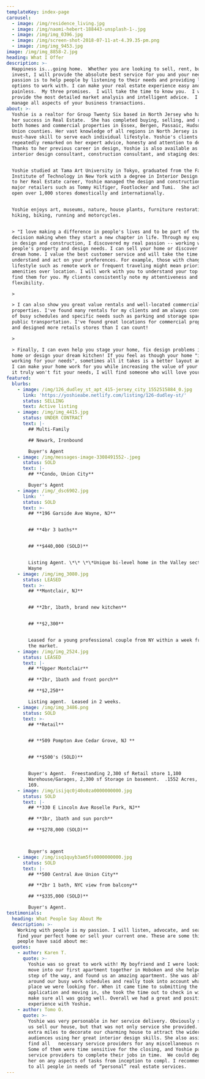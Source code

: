 ```yaml
---
templateKey: index-page
carousel:
  - image: /img/residence_living.jpg
  - image: /img/naomi-hebert-188443-unsplash-1-.jpg
  - image: /img/img_0396.jpg
  - image: /img/screen-shot-2018-07-11-at-4.39.35-pm.png
  - image: /img/img_9453.jpg
image: /img/img_8858-2.jpg
heading: What I Offer
description: >-
  Happiness is...going home.  Whether you are looking to sell, rent, buy or
  invest, I will provide the absolute best service for you and your needs. My
  passion is to help people by listening to their needs and providing lots of
  options to work with. I can make your real estate experience easy and
  painless.  My three promises.  I will take the time to know you.  I will
  provide the most detailed market analysis and intelligent advice.  I will
  manage all aspects of your business transactions.
about: >-
  Yoshie is a realtor for Group Twenty Six based in North Jersey who has found
  her success in Real Estate.  She has completed buying, selling, and renting
  both homes and commercial properties in Essex, Bergen, Passaic, Hudson, and
  Union counties. Her vast knowledge of all regions in North Jersey is a
  must-have skill to serve each individual lifestyle. Yoshie's clients have
  repeatedly remarked on her expert advice, honesty and attention to detail.
  Thanks to her previous career in design, Yoshie is also available as an
  interior design consultant, construction consultant, and staging designer.


  Yoshie studied at Tama Art University in Tokyo, graduated from the Fashion
  Institute of Technology in New York with a degree in Interior Design.  Prior
  to her Real Estate career, Yoshie managed the design and construction for
  major retailers such as Tommy Hilfiger, Footlocker and Tumi.  She achieved to
  open over 1,000 stores domestically and internationally.


  Yoshie enjoys art, museums, nature, house plants, furniture restoration,
  hiking, biking, running and motorcycles.


  > "I love making a difference in people's lives and to be part of their
  decision making when they start a new chapter in life. Through my experience
  in design and construction, I discovered my real passion -- working with
  people's property and design needs. I can sell your home or discover your next
  dream home. I value the best customer service and will take the time to
  understand and act on your preferences. For example, those with changes in
  lifestyle such as remote work or frequent traveling might mean prioritizing
  amenities over location. I will work with you to understand your top needs and
  find them for you. My clients consistently note my attentiveness and
  flexibility.

  >

  > I can also show you great value rentals and well-located commercial
  properties. I've found many rentals for my clients and am always considerate
  of busy schedules and specific needs such as parking and storage space, or
  public transportation. I've found great locations for commercial properties
  and designed more retails stores than I can count!

  >

  > Finally, I can even help you stage your home, fix design problems in your
  home or design your dream kitchen! If you feel as though your home "isn't
  working for your needs", sometimes all it takes is a better layout and design.
  I can make your home work for you while increasing the value of your home. If
  it truly won't fit your needs, I will find someone who will love your home.”
featured:
  blurbs:
    - image: /img/126_dudley_st_apt_415-jersey_city_1552515884_0.jpg
      link: 'https://yoshieabe.netlify.com/listing/126-dudley-st/'
      status: SELLING
      text: Active listing
    - image: /img/img_4415.jpg
      status: UNDER CONTRACT
      text: |-
        ## Multi-Family

        ## Newark, Ironbound

        Buyer's Agent
    - image: /img/messages-image-3308491552-.jpeg
      status: SOLD
      text: |-
        ## **Condo, Union City**

        Buyer's Agent
    - image: /img/_dsc6902.jpg
      link: ''
      status: SOLD
      text: >-
        ## **196 Garside Ave Wayne, NJ**


        ## **4br 3 baths**


        ## **$440,000 (SOLD)**


        Listing Agent. \*\* \*\*Unique bi-level home in the Valley section of
        Wayne
    - image: /img/img_3080.jpg
      status: LEASED
      text: >-
        ## **Montclair, NJ**


        ## **2br, 1bath, brand new kitchen**


        ## **$2,300**


        Leased for a young professional couple from NY within a week from day of
        the market.
    - image: /img/img_2524.jpg
      status: LEASED
      text: |-
        ## **Upper Montclair**

        ## **2br, 1bath and front porch**

        ## **$2,250**

        Listing agent.  Leased in 2 weeks.
    - image: /img/img_3486.png
      status: SOLD
      text: >-
        ## **Retail**


        ## **509 Pompton Ave Cedar Grove, NJ **


        ## **$500's (SOLD)**


        Buyer's Agent.  Freestanding 2,300 sf Retail store 1,100
        Warehouse/Garages, 2,300 sf Storage in basement.  .1552 Acres, Lot 40 x
        169.
    - image: /img/isijqc0j40o0za0000000000.jpg
      status: SOLD
      text: |-
        ## **330 E Lincoln Ave Roselle Park, NJ**

        ## **3br, 1bath and sun porch**

        ## **$278,000 (SOLD)**



        Buyer's agent
    - image: /img/isq1quyb3am5fs0000000000.jpg
      status: SOLD
      text: |-
        ## **500 Central Ave Union City**

        ## **2br 1 bath, NYC view from balcony**

        ## **$335,000 (SOLD)**

        Buyer's Agent.
testimonials:
  heading: What People Say About Me
  description: >-
    Working with people is my passion. I will listen, advocate, and search to
    find your perfect home or sell your current one. These are some things
    people have said about me:
  quotes:
    - author: Karen T.
      quote: >-
        Yoshie was so great to work with! My boyfriend and I were looking to
        move into our first apartment together in Hoboken and she helped us each
        step of the way, and found us an amazing apartment. She was able to work
        around our busy work schedules and really took into account what kind of
        place we were looking for. When it came time to submitting the
        application and moving in, she took the time out to check in with us and
        make sure all was going well. Overall we had a great and positive
        experience with Yoshie.
    - author: Tomo O.
      quote: >-
        Yoshie was very personable in her service delivery. Obviously she helped
        us sell our house, but that was not only service she provided.  She went
        extra miles to decorate our charming house to attract the wider range of
        audiences using her great interior design skills. She also assisted us
        find all   necessary service providers for any miscellaneous repairs.
        Some of them were time sensitive for the closing, and Yoshie pushed all
        service providers to complete their jobs in time.  We could depend on
        her on any aspects of tasks from inception to compl. I recommend Yoshie
        to all people in needs of “personal” real estate services.
---
```


